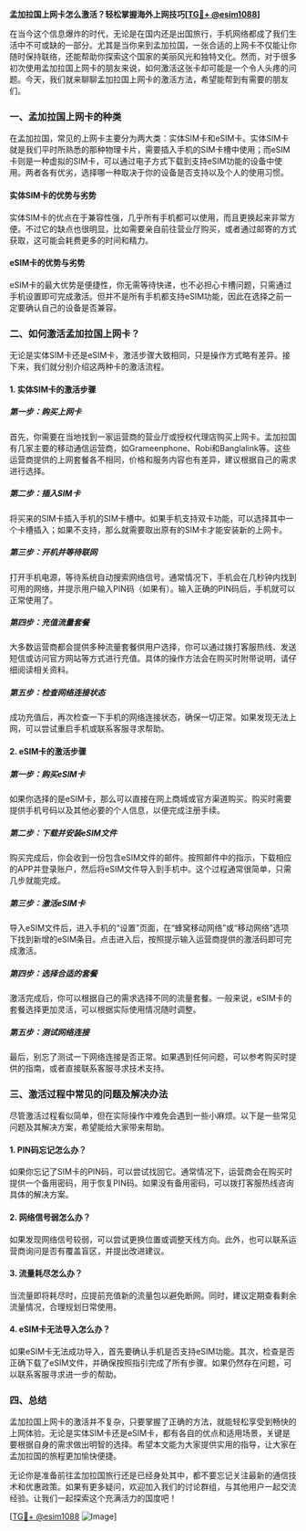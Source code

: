 **孟加拉国上网卡怎么激活？轻松掌握海外上网技巧[[TG💪+ @esim1088](https://t.me/s/esim1088)]**

在当今这个信息爆炸的时代，无论是在国内还是出国旅行，手机网络都成了我们生活中不可或缺的一部分。尤其是当你来到孟加拉国，一张合适的上网卡不仅能让你随时保持联络，还能帮助你探索这个国家的美丽风光和独特文化。然而，对于很多初次使用孟加拉国上网卡的朋友来说，如何激活这张卡却可能是一个令人头疼的问题。今天，我们就来聊聊孟加拉国上网卡的激活方法，希望能帮到有需要的朋友们。

### 一、孟加拉国上网卡的种类

在孟加拉国，常见的上网卡主要分为两大类：实体SIM卡和eSIM卡。实体SIM卡就是我们平时所熟悉的那种物理卡片，需要插入手机的SIM卡槽中使用；而eSIM卡则是一种虚拟的SIM卡，可以通过电子方式下载到支持eSIM功能的设备中使用。两者各有优劣，选择哪一种取决于你的设备是否支持以及个人的使用习惯。

#### 实体SIM卡的优势与劣势

实体SIM卡的优点在于兼容性强，几乎所有手机都可以使用，而且更换起来非常方便。不过它的缺点也很明显，比如需要亲自前往营业厅购买，或者通过邮寄的方式获取，这可能会耗费更多的时间和精力。

#### eSIM卡的优势与劣势

eSIM卡的最大优势是便捷性，你无需等待快递，也不必担心卡槽问题，只需通过手机设置即可完成激活。但并不是所有手机都支持eSIM功能，因此在选择之前一定要确认自己的设备是否兼容。

### 二、如何激活孟加拉国上网卡？

无论是实体SIM卡还是eSIM卡，激活步骤大致相同，只是操作方式略有差异。接下来，我们就分别介绍这两种卡的激活流程。

#### 1. 实体SIM卡的激活步骤

##### 第一步：购买上网卡
首先，你需要在当地找到一家运营商的营业厅或授权代理店购买上网卡。孟加拉国有几家主要的移动通信运营商，如Grameenphone、Robi和Banglalink等。这些运营商提供的上网套餐各不相同，价格和服务内容也有差异，建议根据自己的需求进行选择。

##### 第二步：插入SIM卡
将买来的SIM卡插入手机的SIM卡槽中。如果手机支持双卡功能，可以选择其中一个卡槽插入；如果不支持，那么就需要取出原有的SIM卡才能安装新的上网卡。

##### 第三步：开机并等待联网
打开手机电源，等待系统自动搜索网络信号。通常情况下，手机会在几秒钟内找到可用的网络，并提示用户输入PIN码（如果有）。输入正确的PIN码后，手机就可以正常使用了。

##### 第四步：充值流量套餐
大多数运营商都会提供多种流量套餐供用户选择，你可以通过拨打客服热线、发送短信或访问官方网站等方式进行充值。具体的操作方法会在购买时附带说明，请仔细阅读相关资料。

##### 第五步：检查网络连接状态
成功充值后，再次检查一下手机的网络连接状态，确保一切正常。如果发现无法上网，可以尝试重启手机或联系客服寻求帮助。

#### 2. eSIM卡的激活步骤

##### 第一步：购买eSIM卡
如果你选择的是eSIM卡，那么可以直接在网上商城或官方渠道购买。购买时需要提供手机号码以及其他必要的个人信息，以便完成注册手续。

##### 第二步：下载并安装eSIM文件
购买完成后，你会收到一份包含eSIM文件的邮件。按照邮件中的指示，下载相应的APP并登录账户，然后将eSIM文件导入到手机中。这个过程通常很简单，只需几步就能完成。

##### 第三步：激活eSIM卡
导入eSIM文件后，进入手机的“设置”页面，在“蜂窝移动网络”或“移动网络”选项下找到新增的eSIM条目。点击进入后，按照提示输入运营商提供的激活码即可完成激活。

##### 第四步：选择合适的套餐
激活完成后，你可以根据自己的需求选择不同的流量套餐。一般来说，eSIM卡的套餐选择更加灵活，可以根据实际使用情况随时调整。

##### 第五步：测试网络连接
最后，别忘了测试一下网络连接是否正常。如果遇到任何问题，可以参考购买时提供的指南，或者直接联系客服寻求技术支持。

### 三、激活过程中常见的问题及解决办法

尽管激活过程看似简单，但在实际操作中难免会遇到一些小麻烦。以下是一些常见问题及其解决方案，希望能给大家带来帮助。

#### 1. PIN码忘记怎么办？
如果你忘记了SIM卡的PIN码，可以尝试找回它。通常情况下，运营商会在购买时提供一个备用密码，用于恢复PIN码。如果没有备用密码，可以拨打客服热线咨询具体的解决方案。

#### 2. 网络信号弱怎么办？
如果发现网络信号较弱，可以尝试更换位置或调整天线方向。此外，也可以联系运营商询问是否有覆盖盲区，并提出改进建议。

#### 3. 流量耗尽怎么办？
当流量即将耗尽时，应提前充值新的流量包以避免断网。同时，建议定期查看剩余流量情况，合理规划日常使用。

#### 4. eSIM卡无法导入怎么办？
如果eSIM卡无法成功导入，首先要确认手机是否支持eSIM功能。其次，检查是否正确下载了eSIM文件，并确保按照指引完成了所有步骤。如果仍然存在问题，可以联系客服寻求进一步的帮助。

### 四、总结

孟加拉国上网卡的激活并不复杂，只要掌握了正确的方法，就能轻松享受到畅快的上网体验。无论是实体SIM卡还是eSIM卡，都有各自的优点和适用场景，关键是要根据自身的需求做出明智的选择。希望本文能为大家提供实用的指导，让大家在孟加拉国的旅程更加愉快便捷。

无论你是准备前往孟加拉国旅行还是已经身处其中，都不要忘记关注最新的通信技术和优惠政策。如果有更多疑问，欢迎加入我们的讨论群组，与其他用户一起交流经验。让我们一起探索这个充满活力的国度吧！

[[TG💪+ @esim1088](https://t.me/s/esim1088) ![Image](https://i.postimg.cc/4NQfJmqS/Snipaste-2025-05-13-00-14-12.png)]